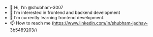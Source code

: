 - 👋 Hi, I’m @shubham-3007
- 👀 I’m interested in frontend and backend development
- 🌱 I’m currently learning frontend development.
- 📫 How to reach me (https://www.linkedin.com/in/shubham-jadhav-3b5489203/)

<!---
shubham-3007/shubham-3007 is a ✨ special ✨ repository because its `README.md` (this file) appears on your GitHub profile.
You can click the Preview link to take a look at your changes.
--->
